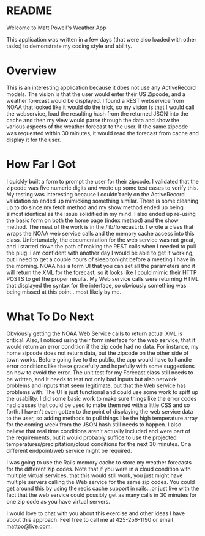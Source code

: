 # README

Welcome to Matt Powell's Weather App

This application was written in a few days (that were also loaded with other tasks) to demonstrate my coding style and ability.

# Overview
This is an interesting application because it does not use any ActiveRecord models. The vision is that the user would enter their US Zipcode, and a weather forecast 
would be displayed. I found a REST webservice from NOAA that looked like it would do the trick, so my vision is that I would call the webservice, load the resulting 
hash from the returned JSON into the cache and then my view would parse through the data and show the various aspects of the weather forecast to the user. If the same
zipcode was requested within 30 minutes, it would read the forecast from cache and display it for the user.

# How Far I Got
I quickly built a form to prompt the user for their zipcode. I validated that the zipcode was five numeric digits and wrote up some test cases to verify this.
My testing was interesting because I couldn't rely on the ActiveRecord validation so ended up mimicking something similar. There is some cleaning up to do since my
fetch method and my show method ended up being almost identical as the issue solidified in my mind. I also ended up re-using the basic form on both the home page
(index method) and the show method.
The meat of the work is in the /lib/forecast.rb. I wrote a class that wraps the NOAA web service calls and the memory cache access into this class. Unfortunately,
the documentation for the web service was not great, and I started down the path of making the REST calls when I needed to pull the plug. I am confident with another
day I would be able to get it working, but I need to get a couple hours of sleep tonight before a meeting I have in the morning. NOAA has a form UI that you can set all
the parameters and it will return the XML for the forecast, so it looks like I could mimic their HTTP POSTS to get the proper results. My Web service calls were
returning HTML that displayed the syntax for the interface, so obviously something was being missed at this point...most likely by me.

# What To Do Next
Obviously getting the NOAA Web Service calls to return actual XML is critical. Also, I noticed using their form interface for the web service, that it would return
an error condition if the zip code had no data. For instance, my home zipcode does not return data, but the zipcode on the other side of town works. Before going
live to the public, the app would have to handle error conditions like these gracefully and hopefully with some suggestions on how to avoid the error.
The unit test for my Forecast class still needs to be written, and it needs to test not only bad inputs but also network problems and inputs that seem legitimate,
but that the Web service has problems with.
The UI is just functional and could use some work to spiff up the usability. I did some basic work to make sure things like the error codes had classes that
could be used to make them red with a little CSS and so forth.
I haven't even gotten to the point of displaying the web service data to the user, so adding methods to pull things like the high temperature array for the coming
week from the JSON hash still needs to happen. I also believe that real time conditions aren't actually included and were part of the requirements, but it would 
probably suffice to use the projected temperatures/precipitation/cloud conditions for the next 30 minutes. Or a different endpoint/web service might be required.

I was going to use the Rails memory cache to store my weather forecasts for the different zip codes. Note that if you were in a cloud condition with multiple virtual 
services, that this would still work, you just might have multiple servers calling the Web service for the same zip codes. You could get around this by using the 
redis cache support in rails...or just live with the fact that the web service could possibly get as many calls in 30 minutes for one zip code as you have virtual servers.

I would love to chat with you about this exercise and other ideas I have about this approach. Feel free to call me at 425-256-1190 or email mattpo@live.com.